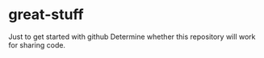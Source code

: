 # great-stuff
Just to get started with github
Determine whether this repository will work for sharing code.
